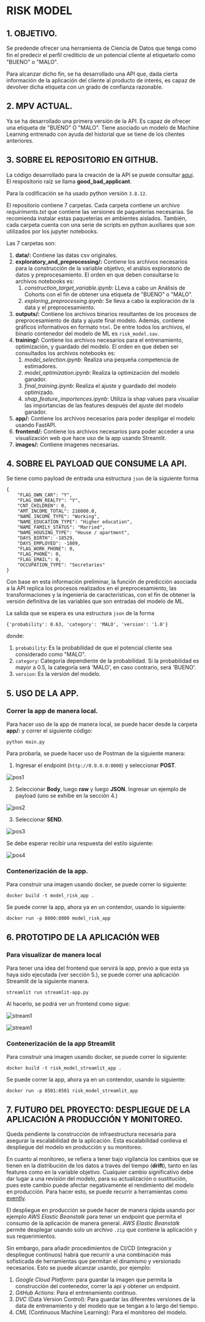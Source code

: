 # __RISK MODEL__

## __1. OBJETIVO.__
Se predende ofrecer una herramienta de Ciencia de Datos que tenga como fin el
predecir el perﬁl crediticio de un potencial cliente al etiquetarlo como "BUENO" o "MALO".

Para alcanzar dicho fin, se ha desarrollado una API que, dada cierta información de la aplicación del cliente al producto de interés, es capaz de devolver dicha etiqueta con un grado de confianza razonable.

## __2. MPV ACTUAL.__
Ya se ha desarrollado una primera versión de la API. Es capaz de ofrecer una etiqueta de "BUENO" O "MALO". Tiene asociado un modelo de Machine Learning entrenado con ayuda del historial que se tiene de los clientes anteriores.

## __3. SOBRE EL REPOSITORIO EN GITHUB.__
La código desarrollado para la creación de la API se puede consultar [aquí](https://github.com/miguel-uicab/good_bad_applicant). El respositorio raíz se llama __good_bad_applicant__. 

Para la codificación se ha usado python versión `3.8.12`.

El repositorio contiene 7 carpetas. Cada carpeta contiene un archivo *requiriments.txt* que contiene las versiones de paqueterías necesarias. Se recomienda instalar estas paqueterías en ambientes aislados. También, cada carpeta cuenta con una serie de scripts en python auxiliares que son utilizados por los jupyter notebooks.

Las 7 carpetas son:
1. __data/:__ Contiene las datas csv originales.
2. __exploratory_and_preprocessing/:__ Contiene los archivos necesarios para la construcción de la variable objetivo, el análsis exploratorio de datos y preprocesamiento. El orden en que deben consultarse lo archivos notebooks es:
    1. *construction_target_variable.ipynb*: LLeva a cabo un Análisis de Cohorts con el fin de obtener una etiqueta de "BUENO" o "MALO".
    2. *exploring_preprocessing.ipynb*: Se lleva a cabo la exploración de la data y el preprocesamiento.
3. __outputs/:__ Contiene los archivos binarios resultantes de los procesos de preprocesamiento de data y ajuste final modelo. Además, contiene gráficos informativos en formato `html`. De entre todos los archivos, el binario contenedor del modelo de ML es `risk_model.sav`.
4. __training/:__ Contiene los archivos necesarios para el entrenamiento, optimización, y guardado del modelo. El orden en que deben ser consultados los archivos notebooks es:
    1. *model_selection.ipynb*: Realiza una pequeña competencia de estimadores.
    2. *model_optimization.ipynb*: Realiza la optimización del modelo ganador.
    3. *final_training.ipynb*: Realiza el ajuste y guardado del modelo optimizado.
    4. *shap_feature_importences.ipynb*: Utiliza la shap values para visualiar las importancias de las features después del ajuste del modelo ganador.
5. __app/:__ Contiene los archivos necesarios para poder despligar el modelo usando FastAPI.
6. __frontend/:__ Contiene los archivos necesarios para poder acceder a una visualización web que hace uso de la app usando Streamlit.
7. __images/:__ Contiene imagenes necesarias.

## __4. SOBRE EL PAYLOAD QUE CONSUME LA API.__
Se tiene como payload de entrada una estructura `json` de la siguiente forma
```
{
    "FLAG_OWN_CAR": "Y",
    "FLAG_OWN_REALTY": "Y",
    "CNT_CHILDREN": 0,
    "AMT_INCOME_TOTAL": 216000.0,
    "NAME_INCOME_TYPE": "Working",
    "NAME_EDUCATION_TYPE": "Higher education",
    "NAME_FAMILY_STATUS": "Married",
    "NAME_HOUSING_TYPE": "House / apartment",
    "DAYS_BIRTH": -18529,
    "DAYS_EMPLOYED": -1809,
    "FLAG_WORK_PHONE": 0,
    "FLAG_PHONE": 0,
    "FLAG_EMAIL": 0,
    "OCCUPATION_TYPE": "Secretaries"
}
```
Con base en esta información preliminar, la función de predicción asociada a la API replica los procesos realizados en el preprocesamiento, las transformaciones
y la ingeniería de características, con el fin de obtener la versión definitiva de las variables que son entradas del modelo de ML.

La salida que se espera es una estructura `json` de la forma 
```
{'probability': 0.63, 'category': 'MALO', 'version': '1.0'}
```
donde:
1. `probability`: Es la probabilidad de que el potencial cliente sea considerado como "MALO".
2. `category`: Categoría dependiente de la probabilidad. Si la probabilidad es mayor a 0.5, la categoría será 'MALO', en caso contrario, será 'BUENO'.
3. `version`: Es la versión del modelo.


## __5. USO DE LA APP.__

### Correr la app de manera local.
Para hacer uso de la app de manera local, se puede hacer desde la carpeta __app/:__ y correr el siguiente código:

```
python main.py
```

Para probarla, se puede hacer uso de Postman de la siguiente manera:
1. Ingresar el endpoint (`http://0.0.0.0:8000`) y seleccionar __POST__.

![pos1](images/app1.png)

2. Seleccionar __Body__, luego __raw__ y luego __JSON__. Ingresar un ejemplo de payload (uno se exhibe en la sección 4.)

![pos2](images/app2.png)

3. Seleccionar __SEND__.

![pos3](images/app3.png)

Se debe esperar recibir una respuesta del estilo siguiente:

![pos4](images/app4.png)

### Contenerización de la app.

Para construir una imagen usando docker, se puede correr lo siguiente:
```
docker build -t model_risk_app .   
```

Se puede correr la app, ahora ya en un contendor, usando lo siguiente:
```
docker run -p 8000:8000 model_risk_app 
```

## __6. PROTOTIPO DE LA APLICACIÓN WEB__

### Para visualizar de manera local
Para tener una idea del frontend que servirá la app, previo a que esta ya haya sido ejecutada (ver sección 5.), se puede correr una aplicación Streamlit de la siguiente manera.

```
streamlit run streamlit-app.py
```

Al hacerlo, se podrá ver un frontend como sigue:

![stream1](images/stream1.png)

![stream1](images/stream2.png)

### Contenerización de la app Streamlit

Para construir una imagen usando docker, se puede correr lo siguiente:
```
docker build -t risk_model_streamlit_app . 
```

Se puede correr la app, ahora ya en un contendor, usando lo siguiente:
```
docker run -p 8501:8501 risk_model_streamlit_app
```

## __7. FUTURO DEL PROYECTO: DESPLIEGUE DE LA APLICACIÓN A PRODUCCIÓN Y MONITOREO.__

Queda pendiente la construcción de infraestructura necesaria para
asegurar la escalabilidad de la aplicación. Esta escalabilidad conlleva el despliegue del modelo en producción y su monitoreo.

En cuanto al monitoreo, se refiera a tener bajo vigilancia los cambios que se tienen en la distribución de los datos a través del tiempo (__drift__), tanto en las features como en la variable objetivo. Cualquier cambio significativo debe dar lugar a una revisión del modelo, para su actualización o sustitución, pues este cambio puede afectar negativamente el rendimiento del modelo en producción. Para hacer esto, se puede recurrir a herramientas como [evently](https://github.com/evidentlyai/evidently).

El despliegue en producción se puede hacer de manera rápida usando por ejemplo *AWS Elastic Beanstalk* para tener un endpoint que permita el consumo de la aplicación de manera general. *AWS Elastic Beanstalk* permite desplegar usando solo un archivo `.zip` que contiene la aplicación y sus requerimientos.

Sin embargo, para añadir procedimientos de CI/CD (integración y despliegue  continuos) habrá que recurrir a una combinación más sofisticada de herramientas que permitan el dinamismo y versionado necesarios. Esto se puede alcanzar usando, por ejemplo:
1. *Google Cloud Platform*: para guardar la imagen que permita la construcción del contenedor, correr la api y obtener un endpoint.
2. *GitHub Actions*: Para el entrenamiento continuo.
3. *DVC* (Data Version Control): Para guardar las diferentes versiones de la data de entrenamiento y del modelo que se tengan a lo largo del tiempo.
4. *CML* (Continuous Machine Learning): Para el monitoreo del modelo. 











